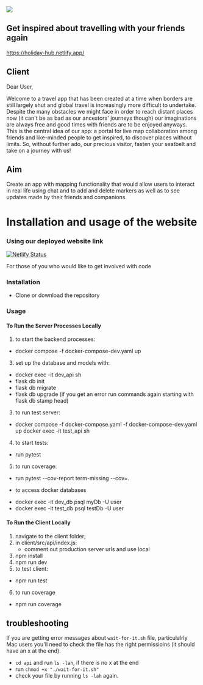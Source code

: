 <img src="https://i.imgur.com/KvFHW2R.png">

## Get inspired about travelling with your friends again
https://holiday-hub.netlify.app/

## Client

Dear User,

Welcome to a travel app that has been created at a time when borders are still largely shut and global travel is increasingly more difficult to undertake. Despite the many obstacles we might face in order to reach distant places now (it can't be as bad as our ancestors' journeys though) our imaginations are always free and good times with friends are to be enjoyed anyways. This is the central idea of our app: a portal for live map collaboration among friends and like-minded people to get inspired, to discover places without limits. So, without further ado, our precious visitor, fasten your seatbelt and take on a journey with us! 

## Aim
Create an app with mapping functionality that would allow users to interact in real life using chat and to add and delete markers as well as to see updates made by their friends and companions.

# Installation and usage of the website

### Using our deployed website link
[![Netlify Status](https://api.netlify.com/api/v1/badges/cf436e4b-832d-47f0-9f30-ccab694ba52c/deploy-status)](https://app.netlify.com/sites/holiday-hub/deploys)

For those of you who would like to get involved with code
### Installation
- Clone or download the repository

### Usage

#### To Run the Server Processes Locally
1) to start the backend processes:
- docker compose -f docker-compose-dev.yaml up
3) set up the database and models with: 
- docker exec -it dev_api sh
- flask db init
- flask db migrate
- flask db upgrade
(if you get an error run commands again starting with flask db stamp head)
3) to run test server:
- docker compose -f docker-compose.yaml -f docker-compose-dev.yaml up docker exec -it test_api sh
4) to start tests:
- run pytest
5) to run coverage:
- run pytest --cov-report term-missing --cov=.

* to access docker databases
- docker exec -it dev_db psql myDb -U user
- docker exec -it test_db psql testDb -U user

#### To Run the Client Locally
1) navigate to the client folder;
2) in client/src/api/index.js:
	- comment out production server urls and use local
3) npm install
4) npm run dev
5) to test client:
- npm run test
6) to run coverage
- npm run coverage

## troubleshooting
If you are getting error messages about `wait-for-it.sh` file, particulalrly Mac users you'll need to check the file has the right permissioins (it should have an x at the end).
- `cd api` and run `ls -lah`, if there is no x at the end 
- run `chmod +x "./wait-for-it.sh"` 
- check your file by running `ls -lah` again.
